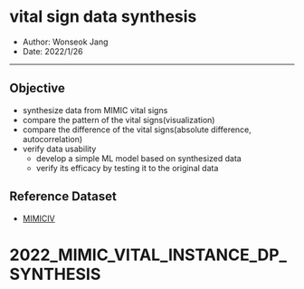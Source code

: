 # vital sign data synthesis

- Author: Wonseok Jang
- Date: 2022/1/26

---

## Objective

- synthesize data from MIMIC vital signs
- compare the pattern of the vital signs(visualization)
- compare the difference of the vital signs(absolute difference, autocorrelation)
- verify data usability
    - develop a simple ML model based on synthesized data
    - verify its efficacy by testing it to the original data

## Reference Dataset

- [MIMICIV](https://physionet.org/content/mimiciv/1.0/)


# 2022_MIMIC_VITAL_INSTANCE_DP_SYNTHESIS
